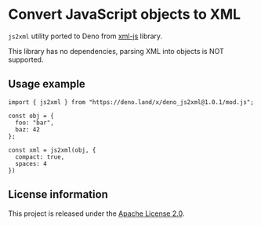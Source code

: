 Convert JavaScript objects to XML
=================================

`js2xml` utility ported to Deno from [xml-js](https://github.com/nashwaan/xml-js) library.

This library has no dependencies, parsing XML into objects is NOT supported. 

Usage example
-------------

```
import { js2xml } from "https://deno.land/x/deno_js2xml@1.0.1/mod.js";

const obj = {
  foo: "bar",
  baz: 42
};

const xml = js2xml(obj, {
  compact: true,
  spaces: 4
})
```

License information
-------------------

This project is released under the [Apache License 2.0](http://www.apache.org/licenses/LICENSE-2.0).